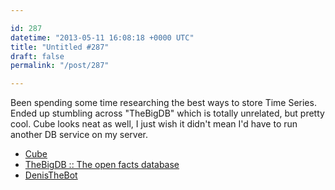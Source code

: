 ```yaml
---

id: 287
datetime: "2013-05-11 16:08:18 +0000 UTC"
title: "Untitled #287"
draft: false
permalink: "/post/287"

---
```


Been spending some time researching the best ways to store Time Series. Ended up stumbling across "TheBigDB" which is totally unrelated, but pretty cool. Cube looks neat as well, I just wish it didn't mean I'd have to run another DB service on my server. 

 
 * [Cube](http://square.github.io/cube/)
 * [TheBigDB :: The open facts database](http://thebigdb.com/)
 * [DenisTheBot](http://denisthebot.com/)


